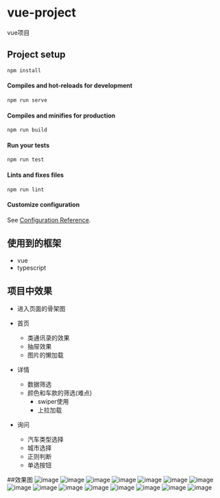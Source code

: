 ﻿# vue-project

vue项目

## Project setup
```
npm install
```

#### Compiles and hot-reloads for development
```
npm run serve
```

#### Compiles and minifies for production
```
npm run build
```

#### Run your tests
```
npm run test
```

#### Lints and fixes files
```
npm run lint
```

#### Customize configuration
See [Configuration Reference](https://cli.vuejs.org/config/).



## 使用到的框架

- vue
- typescript

## 项目中效果
- 进入页面的骨架图

- 首页
    - 类通讯录的效果
    - 抽屉效果
    - 图片的懒加载
- 详情
    - 数据筛选
    - 颜色和车款的筛选(难点)
        - swiper使用
        - 上拉加载
- 询问
    - 汽车类型选择
    - 城市选择
    - 正则判断
    - 单选按钮

##效果图
![image](/public/img/gu.png) ![image](/public/img/home.png) ![image](/public/img/home2.png) ![image](/public/img/detail.png) ![image](/public/img/img.png) ![image](/public/img/chooseColor.png) ![image](/public/img/chooseCar.png) ![image](/public/img/choose1.png) ![image](/public/img/swiper.png) ![image](/public/img/question.png) ![image](/public/img/type.png) ![image](/public/img/city.png)
![image](/public/img/dialog1.png) ![image](/public/img/success.png) ![image](/public/img/soft.png)
